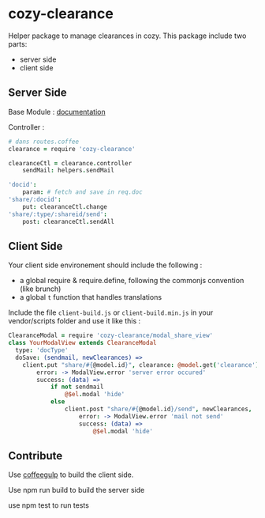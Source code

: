 cozy-clearance
=========

Helper package to manage clearances in cozy. This package include two parts:
- server side
- client side


## Server Side

Base Module : [documentation](http://aenario.github.io/cozy-clearance/)

Controller :
```coffee
# dans routes.coffee
clearance = require 'cozy-clearance'

clearanceCtl = clearance.controller
    sendMail: helpers.sendMail

'docid':
    param: # fetch and save in req.doc
'share/:docid':
    put: clearanceCtl.change
'share/:type/:shareid/send':
    post: clearanceCtl.sendAll

```


## Client Side

Your client side environement should include the following :
- a global require & require.define, following the commonjs convention (like brunch)
- a global `t` function that handles translations

Include the file `client-build.js` or `client-build.min.js` in your
vendor/scripts folder and use it like this :

```coffee
ClearanceModal = require 'cozy-clearance/modal_share_view'
class YourModalView extends ClearanceModal
  type: 'docType'
  doSave: (sendmail, newClearances) =>
    client.put "share/#{@model.id}", clearance: @model.get('clearance'),
        error: -> ModalView.error 'server error occured'
        success: (data) =>
            if not sendmail
                @$el.modal 'hide'
            else
                client.post "share/#{@model.id}/send", newClearances,
                    error: -> ModalView.error 'mail not send'
                    success: (data) =>
                        @$el.modal 'hide'
```

## Contribute

Use [coffeegulp](https://github.com/minibikini/coffeegulp) to build the client
side.

Use npm run build to build the server side

use npm test to run tests